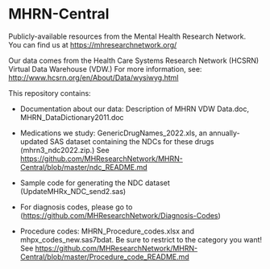 # MHRN-Central
Publicly-available resources from the Mental Health Research Network.  
You can find us at https://mhresearchnetwork.org/

Our data comes from the Health Care Systems Research Network (HCSRN) Virtual Data Warehouse (VDW.)  For more information, see: http://www.hcsrn.org/en/About/Data/wysiwyg.html

This repository contains:
* Documentation about our data: Description of MHRN VDW Data.doc, MHRN_DataDictionary2011.doc

* Medications we study: GenericDrugNames_2022.xls, an annually-updated SAS dataset containing the NDCs for these drugs (mhrn3_ndc2022.zip.)  See https://github.com/MHResearchNetwork/MHRN-Central/blob/master/ndc_README.md

* Sample code for generating the NDC dataset (UpdateMHRx_NDC_send2.sas)

* For diagnosis codes, please go to (https://github.com/MHResearchNetwork/Diagnosis-Codes)

* Procedure codes: MHRN_Procedure_codes.xlsx and mhpx_codes_new.sas7bdat.  Be sure to restrict to the category you want! See https://github.com/MHResearchNetwork/MHRN-Central/blob/master/Procedure_code_README.md
